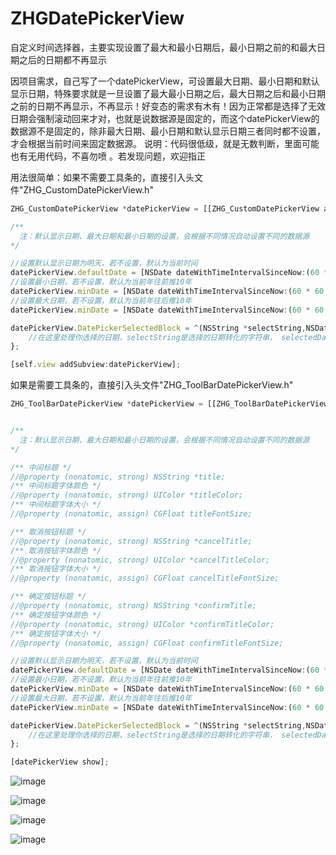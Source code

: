 # ZHGDatePickerView
自定义时间选择器，主要实现设置了最大和最小日期后，最小日期之前的和最大日期之后的日期都不再显示


因项目需求，自己写了一个datePickerView，可设置最大日期、最小日期和默认显示日期，特殊要求就是一旦设置了最大最小日期之后，最大日期之后和最小日期之前的日期不再显示，不再显示！好变态的需求有木有！因为正常都是选择了无效日期会强制滚动回来才对，也就是说数据源是固定的，而这个datePickerView的数据源不是固定的，除非最大日期、最小日期和默认显示日期三者同时都不设置，才会根据当前时间来固定数据源。 说明：代码很低级，就是无数判断，里面可能也有无用代码，不喜勿喷 。若发现问题，欢迎指正

用法很简单：如果不需要工具条的，直接引入头文件"ZHG_CustomDatePickerView.h"
```js
ZHG_CustomDatePickerView *datePickerView = [[ZHG_CustomDatePickerView alloc] initWithFrame:CGRectMake(0,150,self.view.frame.size.width,200)];

/**
  注：默认显示日期、最大日期和最小日期的设置，会根据不同情况自动设置不同的数据源
*/

//设置默认显示日期为明天，若不设置，默认为当前时间
datePickerView.defaultDate = [NSDate dateWithTimeIntervalSinceNow:(60 * 60 * 24)];
//设置最小日期，若不设置，默认为当前年往前推10年
datePickerView.minDate = [NSDate dateWithTimeIntervalSinceNow:(60 * 60 * 24)];
//设置最大日期，若不设置，默认为当前年往后推10年
datePickerView.minDate = [NSDate dateWithTimeIntervalSinceNow:(60 * 60 * 24)];

datePickerView.DatePickerSelectedBlock = ^(NSString *selectString,NSDate *selectedDate) {
    //在这里处理你选择的日期，selectString是选择的日期转化的字符串， selectedDate是选择的日期，根据自己需求而定    
};

[self.view addSubview:datePickerView];
```

如果是需要工具条的，直接引入头文件"ZHG_ToolBarDatePickerView.h"
```js
ZHG_ToolBarDatePickerView *datePickerView = [[ZHG_ToolBarDatePickerView alloc] initWithFrame:[[UIScreen mainScreen] bounds]];


/**
  注：默认显示日期、最大日期和最小日期的设置，会根据不同情况自动设置不同的数据源
*/

/** 中间标题 */
//@property (nonatomic, strong) NSString *title;
/** 中间标题字体颜色 */
//@property (nonatomic, strong) UIColor *titleColor;
/** 中间标题字体大小 */
//@property (nonatomic, assign) CGFloat titleFontSize;

/** 取消按钮标题 */
//@property (nonatomic, strong) NSString *cancelTitle;
/** 取消按钮字体颜色 */
//@property (nonatomic, strong) UIColor *cancelTitleColor;
/** 取消按钮字体大小 */
//@property (nonatomic, assign) CGFloat cancelTitleFontSize;

/** 确定按钮标题 */
//@property (nonatomic, strong) NSString *confirmTitle;
/** 确定按钮字体颜色 */
//@property (nonatomic, strong) UIColor *confirmTitleColor;
/** 确定按钮字体大小 */
//@property (nonatomic, assign) CGFloat confirmTitleFontSize;

//设置默认显示日期为明天，若不设置，默认为当前时间
datePickerView.defaultDate = [NSDate dateWithTimeIntervalSinceNow:(60 * 60 * 24)];
//设置最小日期，若不设置，默认为当前年往前推10年
datePickerView.minDate = [NSDate dateWithTimeIntervalSinceNow:(60 * 60 * 24)];
//设置最大日期，若不设置，默认为当前年往后推10年
datePickerView.minDate = [NSDate dateWithTimeIntervalSinceNow:(60 * 60 * 24)];

datePickerView.DatePickerSelectedBlock = ^(NSString *selectString,NSDate *selectedDate) {
    //在这里处理你选择的日期，selectString是选择的日期转化的字符串， selectedDate是选择的日期，根据自己需求而定    
};

[datePickerView show];
```

![image](https://github.com/WangZhGuangDev/ZHGDatePickerView/blob/master/ZHGDatePickerView/ZHGDatePickerView/Assets.xcassets/1.imageset/1.gif)

![image](https://github.com/WangZhGuangDev/ZHGDatePickerView/blob/master/ZHGDatePickerView/ZHGDatePickerView/Assets.xcassets/2.imageset/2.gif)

![image](https://github.com/WangZhGuangDev/ZHGDatePickerView/blob/master/ZHGDatePickerView/ZHGDatePickerView/Assets.xcassets/3.imageset/3.gif)

![image](https://github.com/WangZhGuangDev/ZHGDatePickerView/blob/master/ZHGDatePickerView/ZHGDatePickerView/Assets.xcassets/4.imageset/4.gif)


